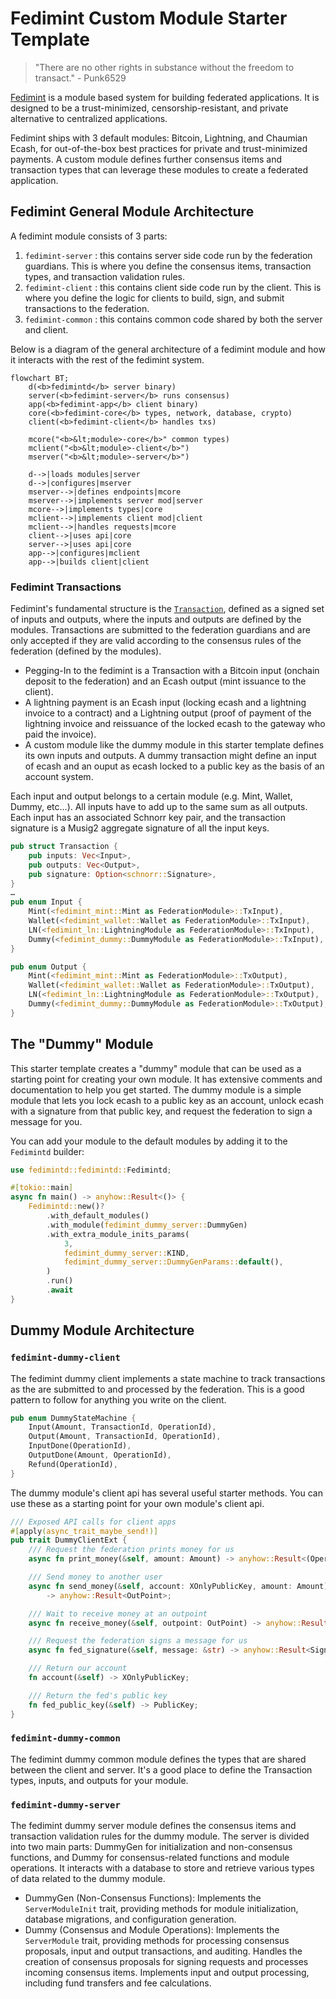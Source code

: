 # Fedimint Custom Module Starter Template

> "There are no other rights in substance without the freedom to transact." - Punk6529

[Fedimint](https://github.com/fedimint/fedimint) is a module based system for building federated applications. It is designed to be a trust-minimized, censorship-resistant, and private alternative to centralized applications.

Fedimint ships with 3 default modules: Bitcoin, Lightning, and Chaumian Ecash, for out-of-the-box best practices for private and trust-minimized payments. A custom module defines further consensus items and transaction types that can leverage these modules to create a federated application.

## Fedimint General Module Architecture

A fedimint module consists of 3 parts:

1. `fedimint-server` : this contains server side code run by the federation guardians. This is where you define the consensus items, transaction types, and transaction validation rules.
2. `fedimint-client` : this contains client side code run by the client. This is where you define the logic for clients to build, sign, and submit transactions to the federation.
3. `fedimint-common` : this contains common code shared by both the server and client.

Below is a diagram of the general architecture of a fedimint module and how it interacts with the rest of the fedimint system.

```mermaid
flowchart BT;
    d(<b>fedimintd</b> server binary)
    server(<b>fedimint-server</b> runs consensus)
    app(<b>fedimint-app</b> client binary)
    core(<b>fedimint-core</b> types, network, database, crypto)
    client(<b>fedimint-client</b> handles txs)

    mcore("<b>&lt;module>-core</b>" common types)
    mclient("<b>&lt;module>-client</b>")
    mserver("<b>&lt;module>-server</b>")

    d-->|loads modules|server
    d-->|configures|mserver
    mserver-->|defines endpoints|mcore
    mserver-->|implements server mod|server
    mcore-->|implements types|core
    mclient-->|implements client mod|client
    mclient-->|handles requests|mcore
    client-->|uses api|core
    server-->|uses api|core
    app-->|configures|mclient
    app-->|builds client|client
```

### Fedimint Transactions

Fedimint's fundamental structure is the [`Transaction`](https://github.com/fedimint/fedimint/blob/a1f57e3c6ff860a9c4a998bf88ebad73ebdb67c9/fedimint-core/src/transaction.rs#L12), defined as a signed set of inputs and outputs, where the inputs and outputs are defined by the modules. Transactions are submitted to the federation guardians and are only accepted if they are valid according to the consensus rules of the federation (defined by the modules).

- Pegging-In to the fedimint is a Transaction with a Bitcoin input (onchain deposit to the federation) and an Ecash output (mint issuance to the client).
- A lightning payment is an Ecash input (locking ecash and a lightning invoice to a contract) and a Lightning output (proof of payment of the lightning invoice and reissuance of the locked ecash to the gateway who paid the invoice).
- A custom module like the dummy module in this starter template defines its own inputs and outputs. A dummy transaction might define an input of ecash and an ouput as ecash locked to a public key as the basis of an account system.

Each input and output belongs to a certain module (e.g. Mint, Wallet, Dummy, etc...). All inputs have to add up to the same sum as all outputs. Each input has an associated Schnorr key pair, and the transaction signature is a Musig2 aggregate signature of all the input keys.

```rust
pub struct Transaction {
    pub inputs: Vec<Input>,
    pub outputs: Vec<Output>,
    pub signature: Option<schnorr::Signature>,
}
…
pub enum Input {
    Mint(<fedimint_mint::Mint as FederationModule>::TxInput),
    Wallet(<fedimint_wallet::Wallet as FederationModule>::TxInput),
    LN(<fedimint_ln::LightningModule as FederationModule>::TxInput),
    Dummy(<fedimint_dummy::DummyModule as FederationModule>::TxInput),
}

pub enum Output {
    Mint(<fedimint_mint::Mint as FederationModule>::TxOutput),
    Wallet(<fedimint_wallet::Wallet as FederationModule>::TxOutput),
    LN(<fedimint_ln::LightningModule as FederationModule>::TxOutput),
    Dummy(<fedimint_dummy::DummyModule as FederationModule>::TxOutput),
}
```

## The "Dummy" Module

This starter template creates a "dummy" module that can be used as a starting point for creating your own module. It has extensive comments and documentation to help you get started. The dummy module is a simple module that lets you lock ecash to a public key as an account, unlock ecash with a signature from that public key, and request the federation to sign a message for you.

You can add your module to the default modules by adding it to the `Fedimintd` builder:

```rust
use fedimintd::fedimintd::Fedimintd;

#[tokio::main]
async fn main() -> anyhow::Result<()> {
    Fedimintd::new()?
        .with_default_modules()
        .with_module(fedimint_dummy_server::DummyGen)
        .with_extra_module_inits_params(
            3,
            fedimint_dummy_server::KIND,
            fedimint_dummy_server::DummyGenParams::default(),
        )
        .run()
        .await
}
```

## Dummy Module Architecture

### `fedimint-dummy-client`

The fedimint dummy client implements a state machine to track transactions as the are submitted to and processed by the federation. This is a good pattern to follow for anything you write on the client.

```rust
pub enum DummyStateMachine {
    Input(Amount, TransactionId, OperationId),
    Output(Amount, TransactionId, OperationId),
    InputDone(OperationId),
    OutputDone(Amount, OperationId),
    Refund(OperationId),
}
```

The dummy module's client api has several useful starter methods. You can use these as a starting point for your own module's client api.

```rust
/// Exposed API calls for client apps
#[apply(async_trait_maybe_send!)]
pub trait DummyClientExt {
    /// Request the federation prints money for us
    async fn print_money(&self, amount: Amount) -> anyhow::Result<(OperationId, OutPoint)>;

    /// Send money to another user
    async fn send_money(&self, account: XOnlyPublicKey, amount: Amount)
        -> anyhow::Result<OutPoint>;

    /// Wait to receive money at an outpoint
    async fn receive_money(&self, outpoint: OutPoint) -> anyhow::Result<()>;

    /// Request the federation signs a message for us
    async fn fed_signature(&self, message: &str) -> anyhow::Result<Signature>;

    /// Return our account
    fn account(&self) -> XOnlyPublicKey;

    /// Return the fed's public key
    fn fed_public_key(&self) -> PublicKey;
}
```

### `fedimint-dummy-common`

The fedimint dummy common module defines the types that are shared between the client and server. It's a good place to define the Transaction types, inputs, and outputs for your module.

### `fedimint-dummy-server`

The fedimint dummy server module defines the consensus items and transaction validation rules for the dummy module. The server is divided into two main parts: DummyGen for initialization and non-consensus functions, and Dummy for consensus-related functions and module operations.
It interacts with a database to store and retrieve various types of data related to the dummy module.

- DummyGen (Non-Consensus Functions): Implements the `ServerModuleInit` trait, providing methods for module initialization, database migrations, and configuration generation.
- Dummy (Consensus and Module Operations): Implements the `ServerModule` trait, providing methods for processing consensus proposals, input and output transactions, and auditing. Handles the creation of consensus proposals for signing requests and processes incoming consensus items. Implements input and output processing, including fund transfers and fee calculations.
